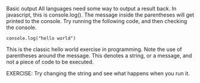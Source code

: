 Basic output
All languages need some way to output a result back. In javascript, this is console.log().
The message inside the parentheses will get printed to the console. Try running the following code, and then checking the console.

```
console.log("hello world")
```

This is the classic hello world exercise in programming. Note the use of parentheses around the message. This denotes a string, or a message, and not a piece of code to be executed. 

EXERCISE: Try changing the string and see what happens when you run it.

<Problem
    title="change a string"
    description="Try changing the string and see what happens when you run it."
    defaultCode="console.log('oof')"
    language="javascript"
/>
